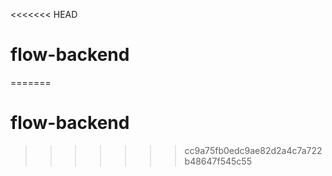 <<<<<<< HEAD
# flow-backend
=======
# flow-backend
>>>>>>> cc9a75fb0edc9ae82d2a4c7a722b48647f545c55
